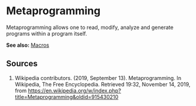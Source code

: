 # Metaprogramming

Metaprogramming allows one to read, modify, analyze and generate programs within a program itself.

**See also:** [Macros][concept-macros]

## Sources

1. Wikipedia contributors. (2019, September 13). Metaprogramming. In Wikipedia, The Free Encyclopedia. Retrieved 19:32, November 14, 2019, from https://en.wikipedia.org/w/index.php?title=Metaprogramming&oldid=915430210

[concept-macros]: ./macros.md
